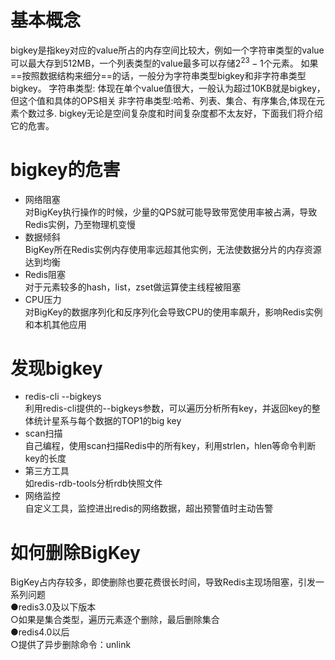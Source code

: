 # 基本概念
bigkey是指key对应的value所占的内存空间比较大，例如一个字符审类型的value可以最大存到512MB，一个列表类型的value最多可以存储$2^{23}-1$个元素。
如果==按照数据结构来细分==的话，一般分为字符串类型bigkey和非字符串类型bigkey。
字符串类型: 体现在单个value值很大，一般认为超过10KB就是bigkey，但这个值和具体的OPS相关
非字符串类型:哈希、列表、集合、有序集合,体现在元素个数过多.
bigkey无论是空间复杂度和时间复杂度都不太友好，下面我们将介绍它的危害。

# bigkey的危害
- 网络阻塞  
	对BigKey执行操作的时候，少量的QPS就可能导致带宽使用率被占满，导致Redis实例，乃至物理机变慢  
- 数据倾斜  
	BigKey所在Redis实例内存使用率远超其他实例，无法使数据分片的内存资源达到均衡  
- Redis阻塞  
	对于元素较多的hash，list，zset做运算使主线程被阻塞  
- CPU压力  
	对BigKey的数据序列化和反序列化会导致CPU的使用率飙升，影响Redis实例和本机其他应用
# 发现bigkey
- redis-cli --bigkeys  
	利用redis-cli提供的--bigkeys参数，可以遍历分析所有key，并返回key的整体统计星系与每个数据的TOP1的big key  
- scan扫描  
	自己编程，使用scan扫描Redis中的所有key，利用strlen，hlen等命令判断key的长度  
- 第三方工具  
	如redis-rdb-tools分析rdb快照文件  
- 网络监控  
	自定义工具，监控进出redis的网络数据，超出预警值时主动告警

# 如何删除BigKey  
BigKey占内存较多，即使删除也要花费很长时间，导致Redis主现场阻塞，引发一系列问题  
●redis3.0及以下版本  
○如果是集合类型，遍历元素逐个删除，最后删除集合  
●redis4.0以后  
○提供了异步删除命令：unlink